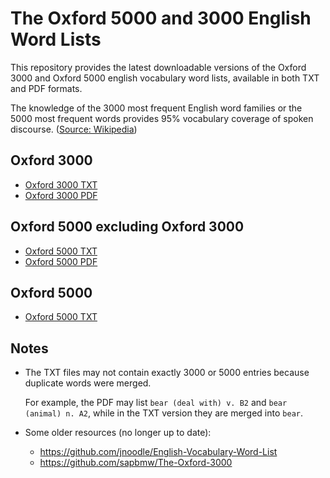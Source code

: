 # The Oxford 5000 and 3000 English Word Lists

This repository provides the latest downloadable versions of the Oxford 3000 and Oxford 5000 english vocabulary word lists, available in both TXT and PDF formats.

The knowledge of the 3000 most frequent English word families or the 5000 most frequent words provides 95% vocabulary coverage of spoken discourse. ([Source: Wikipedia](https://en.wikipedia.org/wiki/Vocabulary#Foreign-language_vocabulary))

## Oxford 3000

- [Oxford 3000 TXT](https://github.com/ittuann/The-Oxford-5000-Word-Lists/blob/main/Oxford%203000.txt)
- [Oxford 3000 PDF](https://github.com/ittuann/The-Oxford-5000-Word-Lists/blob/main/American_Oxford_3000.pdf)

## Oxford 5000 excluding Oxford 3000

- [Oxford 5000 TXT](https://github.com/ittuann/The-Oxford-5000-Word-Lists/blob/main/Oxford%205000%20excluding%20Oxford%203000.txt)
- [Oxford 5000 PDF](https://github.com/ittuann/The-Oxford-5000-Word-Lists/blob/main/American_Oxford_5000.pdf)

## Oxford 5000

- [Oxford 5000 TXT](https://github.com/ittuann/The-Oxford-5000-Word-Lists/blob/main/Oxford%205000.txt)

## Notes

- The TXT files may not contain exactly 3000 or 5000 entries because duplicate words were merged.

    For example, the PDF may list `bear (deal with) v. B2` and `bear (animal) n. A2`, while in the TXT version they are merged into `bear`.

- Some older resources (no longer up to date):
    - https://github.com/jnoodle/English-Vocabulary-Word-List
    - https://github.com/sapbmw/The-Oxford-3000
